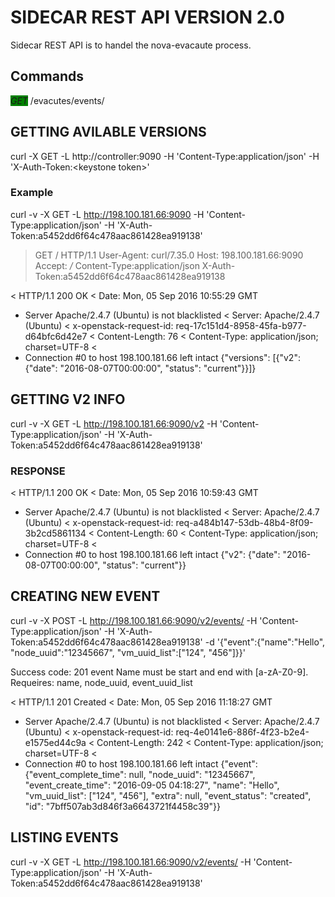 # SIDECAR REST API VERSION 2.0

Sidecar REST API is to handel the nova-evacaute process.

## Commands

<span style="background:green;">*GET*</span>  /evacutes/events/

## GETTING AVILABLE VERSIONS

curl -X GET -L http://controller:9090 -H 'Content-Type:application/json' -H 'X-Auth-Token:&lt;keystone token&gt;'

### Example

curl -v -X GET -L http://198.100.181.66:9090 -H 'Content-Type:application/json' -H 'X-Auth-Token:a5452dd6f64c478aac861428ea919138'

> GET / HTTP/1.1
> User-Agent: curl/7.35.0
> Host: 198.100.181.66:9090
> Accept: */*
> Content-Type:application/json
> X-Auth-Token:a5452dd6f64c478aac861428ea919138
> 
< HTTP/1.1 200 OK
< Date: Mon, 05 Sep 2016 10:55:29 GMT
* Server Apache/2.4.7 (Ubuntu) is not blacklisted
< Server: Apache/2.4.7 (Ubuntu)
< x-openstack-request-id: req-17c151d4-8958-45fa-b977-d64bfc6d42e7
< Content-Length: 76
< Content-Type: application/json; charset=UTF-8
< 
* Connection #0 to host 198.100.181.66 left intact
{"versions": [{"v2": {"date": "2016-08-07T00:00:00", "status": "current"}}]}

## GETTING V2 INFO

curl -v -X GET -L http://198.100.181.66:9090/v2 -H 'Content-Type:application/json' -H 'X-Auth-Token:a5452dd6f64c478aac861428ea919138'

### RESPONSE

< HTTP/1.1 200 OK
< Date: Mon, 05 Sep 2016 10:59:43 GMT
* Server Apache/2.4.7 (Ubuntu) is not blacklisted
< Server: Apache/2.4.7 (Ubuntu)
< x-openstack-request-id: req-a484b147-53db-48b4-8f09-3b2cd5861134
< Content-Length: 60
< Content-Type: application/json; charset=UTF-8
< 
* Connection #0 to host 198.100.181.66 left intact
{"v2": {"date": "2016-08-07T00:00:00", "status": "current"}} 

## CREATING NEW EVENT
curl -v -X  POST -L http://198.100.181.66:9090/v2/events/ -H 'Content-Type:application/json' -H 'X-Auth-Token:a5452dd6f64c478aac861428ea919138' -d '{"event":{"name":"Hello", "node_uuid":"12345667", "vm_uuid_list":["124", "456"]}}'

Success code: 201
event Name must be start and end with [a-zA-Z0-9].
Requeires: name, node_uuid, event_uuid_list

< HTTP/1.1 201 Created
< Date: Mon, 05 Sep 2016 11:18:27 GMT
* Server Apache/2.4.7 (Ubuntu) is not blacklisted
< Server: Apache/2.4.7 (Ubuntu)
< x-openstack-request-id: req-4e0141e6-886f-4f23-b2e4-e1575ed44c9a
< Content-Length: 242
< Content-Type: application/json; charset=UTF-8
< 
* Connection #0 to host 198.100.181.66 left intact
{"event": {"event_complete_time": null, "node_uuid": "12345667", "event_create_time": "2016-09-05 04:18:27", "name": "Hello", "vm_uuid_list": ["124", "456"], "extra": null, "event_status": "created", "id": "7bff507ab3d846f3a6643721f4458c39"}}





## LISTING EVENTS

curl -v -X  GET -L http://198.100.181.66:9090/v2/events/ -H 'Content-Type:application/json' -H 'X-Auth-Token:a5452dd6f64c478aac861428ea919138'


